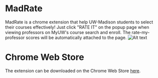 # MadRate
MadRate is a chrome extension that help UW-Madison students to select their courses effectively! Just click "RATE IT" on the popup page when viewing professors on MyUW's course search and enroll. The rate-my-professor scores will be automatically attached to the page.
![Alt text](https://lh3.googleusercontent.com/rg2uSPBlBj-isDWzugwFX4FT6WpEJjOCdxJQITkMZliEr3fcjQ2IbtAyeNP9Yup_29uqnTRfe8I=w640-h400-e365)

# Chrome Web Store
The extension can be downloaded on the Chrome Web Store <a href="https://chrome.google.com/webstore/detail/uw-madison-professor-hunt/kpoooijpgpncndpalkfncolbacolmlfd">here</a>.
